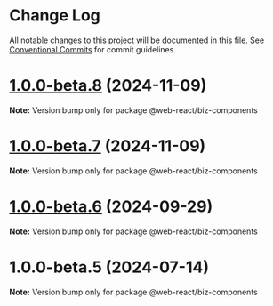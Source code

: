 # Change Log

All notable changes to this project will be documented in this file.
See [Conventional Commits](https://conventionalcommits.org) for commit guidelines.

# [1.0.0-beta.8](https://github.com/weidyg/web-react/compare/@web-react/biz-components@1.0.0-beta.7...@web-react/biz-components@1.0.0-beta.8) (2024-11-09)

**Note:** Version bump only for package @web-react/biz-components

# [1.0.0-beta.7](https://github.com/weidyg/web-react/compare/@web-react/biz-components@1.0.0-beta.6...@web-react/biz-components@1.0.0-beta.7) (2024-11-09)

**Note:** Version bump only for package @web-react/biz-components

# [1.0.0-beta.6](https://github.com/weidyg/web-react/compare/@web-react/biz-components@1.0.0-beta.5...@web-react/biz-components@1.0.0-beta.6) (2024-09-29)

**Note:** Version bump only for package @web-react/biz-components

# 1.0.0-beta.5 (2024-07-14)

**Note:** Version bump only for package @web-react/biz-components
